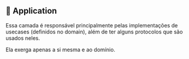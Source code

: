 ## :file_folder: Application

Essa camada é responsável principalmente pelas implementações de usecases (definidos no domain), além de ter alguns protocolos que são usados neles.

Ela exerga apenas a si mesma e ao domínio.